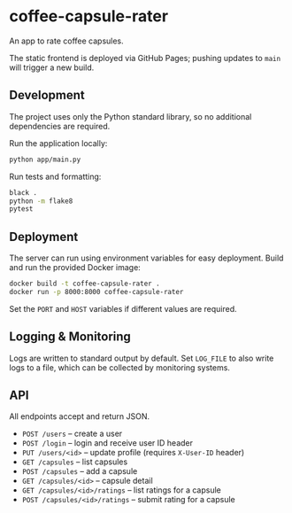 # coffee-capsule-rater

An app to rate coffee capsules.

The static frontend is deployed via GitHub Pages; pushing updates to `main`
will trigger a new build.

## Development

The project uses only the Python standard library, so no additional
dependencies are required.

Run the application locally:

```bash
python app/main.py
```

Run tests and formatting:

```bash
black .
python -m flake8
pytest
```

## Deployment

The server can run using environment variables for easy deployment.  Build and
run the provided Docker image:

```bash
docker build -t coffee-capsule-rater .
docker run -p 8000:8000 coffee-capsule-rater
```

Set the ``PORT`` and ``HOST`` variables if different values are required.

## Logging & Monitoring

Logs are written to standard output by default.  Set ``LOG_FILE`` to also write
logs to a file, which can be collected by monitoring systems.

## API

All endpoints accept and return JSON.

- ``POST /users`` – create a user
- ``POST /login`` – login and receive user ID header
- ``PUT /users/<id>`` – update profile (requires ``X-User-ID`` header)
- ``GET /capsules`` – list capsules
- ``POST /capsules`` – add a capsule
- ``GET /capsules/<id>`` – capsule detail
- ``GET /capsules/<id>/ratings`` – list ratings for a capsule
- ``POST /capsules/<id>/ratings`` – submit rating for a capsule
